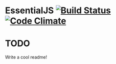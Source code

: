 # EssentialJS [![Build Status](https://secure.travis-ci.org/roperzh/essential.js.svg?branch=master)](http://travis-ci.org/roperzh/essential.js?branch=master) [![Code Climate](https://codeclimate.com/github/roperzh/essential.js.png)](https://codeclimate.com/github/roperzh/essential.js)

# TODO

Write a cool readme!
